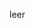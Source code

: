 <!--META {"title":"Wio Node","tags":["hardware"],"createDate":1486073434288,"updateDate":1486073434288} -->
leer